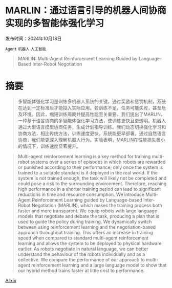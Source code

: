 # MARLIN：通过语言引导的机器人间协商实现的多智能体强化学习

发布时间：2024年10月18日

`Agent` `机器人` `人工智能`

> MARLIN: Multi-Agent Reinforcement Learning Guided by Language-Based Inter-Robot Negotiation

# 摘要

> 多智能体强化学习是训练多机器人系统的关键，通过奖励和惩罚机制，系统在达到一定标准后才能投入实际应用。若训练不足，任务可能失败，甚至危及环境。因此，缩短训练周期并提高性能至关重要。我们提出了MARLIN，一种基于语言协商的多智能体强化学习方法，使训练更快且更透明。机器人通过大型语言模型协商任务，生成计划指导训练。我们动态切换强化学习和协商方法，相比传统方法，训练速度更快，系统能更早部署。通过自然语言协商，我们能更深入理解机器人行为。实验表明，MARLIN在性能损失极小的情况下，训练速度显著提升。

> Multi-agent reinforcement learning is a key method for training multi-robot systems over a series of episodes in which robots are rewarded or punished according to their performance; only once the system is trained to a suitable standard is it deployed in the real world. If the system is not trained enough, the task will likely not be completed and could pose a risk to the surrounding environment. Therefore, reaching high performance in a shorter training period can lead to significant reductions in time and resource consumption. We introduce Multi-Agent Reinforcement Learning guided by Language-based Inter-Robot Negotiation (MARLIN), which makes the training process both faster and more transparent. We equip robots with large language models that negotiate and debate the task, producing a plan that is used to guide the policy during training. We dynamically switch between using reinforcement learning and the negotiation-based approach throughout training. This offers an increase in training speed when compared to standard multi-agent reinforcement learning and allows the system to be deployed to physical hardware earlier. As robots negotiate in natural language, we can better understand the behaviour of the robots individually and as a collective. We compare the performance of our approach to multi-agent reinforcement learning and a large language model to show that our hybrid method trains faster at little cost to performance.

[Arxiv](https://arxiv.org/abs/2410.14383)